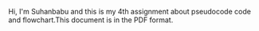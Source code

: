 Hi, I'm Suhanbabu and this is my 4th assignment about pseudocode code and flowchart.This document is in the PDF format.

